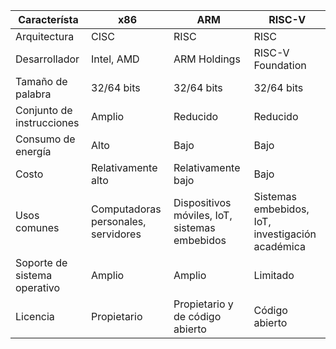 | Característa                 | x86                                 | ARM                                           | RISC-V                                            |
|------------------------------|-------------------------------------|-----------------------------------------------|---------------------------------------------------|
| Arquitectura                 | CISC                                | RISC                                          | RISC                                              |
| Desarrollador                | Intel, AMD                          | ARM Holdings                                  | RISC-V Foundation                                 |
| Tamaño de palabra            | 32/64 bits                          | 32/64 bits                                    | 32/64 bits                                        |
| Conjunto de instrucciones    | Amplio                              | Reducido                                      | Reducido                                          |
| Consumo de energía           | Alto                                | Bajo                                          | Bajo                                              |
| Costo                        | Relativamente alto                  | Relativamente bajo                            | Bajo                                              |
| Usos comunes                 | Computadoras personales, servidores | Dispositivos móviles, IoT, sistemas embebidos | Sistemas embebidos, IoT, investigación académica  |
| Soporte de sistema operativo | Amplio                              | Amplio                                        | Limitado                                          |
| Licencia                     | Propietario                         | Propietario y de código abierto               | Código abierto                                    |

